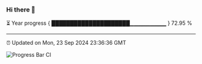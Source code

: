 ### Hi there 👋

⏳ Year progress { █████████████████████▁▁▁▁▁▁▁▁▁ } 72.95 %

---

⏰ Updated on Mon, 23 Sep 2024 23:36:36 GMT

![Progress Bar CI](https://github.com/IshwaranRudhara/GIT-ACTION/workflows/Progress%20Bar%20CI/badge.svg)
